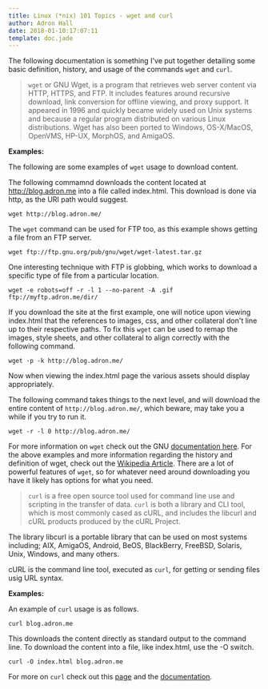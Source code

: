 ```yaml
---
title: Linux (*nix) 101 Topics - wget and curl
author: Adron Hall
date: 2018-01-10:17:07:11
template: doc.jade
---
```

The following documentation is something I've put together detailing some basic definition, history, and usage of the commands `wget` and `curl`.

> `wget` or GNU Wget, is a program that retrieves web server content via HTTP, HTTPS, and FTP. It includes features around recursive download, link conversion for offline viewing, and proxy support. It appeared in 1996 and quickly became widely used on Unix systems and because a regular program distributed on various Linux distributions. Wget has also been ported to Windows, OS-X/MacOS, OpenVMS, HP-UX, MorphOS, and AmigaOS.

**Examples:**

The following are some examples of `wget` usage to download content.

The following commamnd downloads the content located at http://blog.adron.me into a file called index.html. This download is done via http, as the URI path would suggest.

`wget http://blog.adron.me/`

The `wget` command can be used for FTP too, as this example shows getting a file from an FTP server.

`wget ftp://ftp.gnu.org/pub/gnu/wget/wget-latest.tar.gz`

One interesting technique with FTP is globbing, which works to download a specific type of file from a particular location.

`wget -e robots=off -r -l 1 --no-parent -A .gif ftp://myftp.adron.me/dir/`

If you download the site at the first example, one will notice upon viewing index.html that the references to images, css, and other collateral don't line up to their respective paths. To fix this `wget` can be used to remap the images, style sheets, and other collateral to align correctly with the following command.

`wget -p -k http://blog.adron.me/`

Now when viewing the index.html page the various assets should display appropriately. 

The following command takes things to the next level, and will download the entire content of `http://blog.adron.me/`, which beware, may take you a while if you try to run it.

`wget -r -l 0 http://blog.adron.me/`

For more information on `wget` check out the GNU [documentation here](https://www.gnu.org/software/wget/manual/). For the above examples and more information regarding the history and definition of wget, check out the [Wikipedia Article](https://en.wikipedia.org/wiki/Wget). There are a lot of powerful features of `wget`, so for whatever need around downloading you have it likely has options for what you need.

> `curl` is a free open source tool used for command line use and scripting in the transfer of data. `curl` is both a library and CLI tool, which is most commonly cased as cURL, and includes the libcurl and cURL products produced by the cURL Project.

The library libcurl is a portable library that can be used on most systems including; AIX, AmigaOS, Android, BeOS, BlackBerry, FreeBSD, Solaris, Unix, Windows, and many others.

cURL is the command line tool, executed as `curl`, for getting or sending files usig URL syntax.

**Examples:**

An example of `curl` usage is as follows.

`curl blog.adron.me`

This downloads the content directly as standard output to the command line. To download the content into a file, like index.html, use the -O switch.

`curl -O index.html blog.adron.me`

For more on `curl` check out this [page](https://curl.haxx.se) and the [documentation](https://curl.haxx.se/docs/manpage.html).
